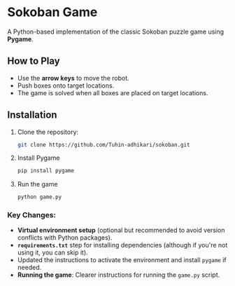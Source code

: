 # Sokoban Game

A Python-based implementation of the classic Sokoban puzzle game using **Pygame**.

## How to Play

- Use the **arrow keys** to move the robot.
- Push boxes onto target locations.
- The game is solved when all boxes are placed on target locations.

## Installation

1. Clone the repository:

   ```bash
   git clone https://github.com/Tuhin-adhikari/sokoban.git

2. Install Pygame

   ```bash
   pip install pygame

3. Run the game
   ```bash
   python game.py


### Key Changes:
- **Virtual environment setup** (optional but recommended to avoid version conflicts with Python packages).
- **`requirements.txt`** step for installing dependencies (although if you're not using it, you can skip it).
- Updated the instructions to activate the environment and install `pygame` if needed.
- **Running the game**: Clearer instructions for running the `game.py` script.
